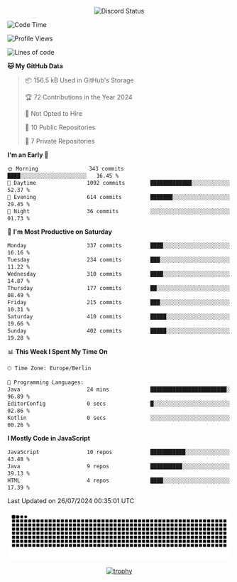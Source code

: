 <!-- Discord Status -->
<p align="center">
  <img src="https://lanyard.cnrad.dev/api/531896089096486922?borderRadius=30px" alt="Discord Status" />
</p>

<!--START_SECTION:waka-->
![Code Time](http://img.shields.io/badge/Code%20Time-903%20hrs%2014%20mins-blue)

![Profile Views](http://img.shields.io/badge/Profile%20Views-1-blue)

![Lines of code](https://img.shields.io/badge/From%20Hello%20World%20I%27ve%20Written-3.9%20million%20lines%20of%20code-blue)

**🐱 My GitHub Data** 

> 📦 156.5 kB Used in GitHub's Storage 
 > 
> 🏆 72 Contributions in the Year 2024
 > 
> 🚫 Not Opted to Hire
 > 
> 📜 10 Public Repositories 
 > 
> 🔑 7 Private Repositories 
 > 
**I'm an Early 🐤** 

```text
🌞 Morning                343 commits         ████░░░░░░░░░░░░░░░░░░░░░   16.45 % 
🌆 Daytime                1092 commits        █████████████░░░░░░░░░░░░   52.37 % 
🌃 Evening                614 commits         ███████░░░░░░░░░░░░░░░░░░   29.45 % 
🌙 Night                  36 commits          ░░░░░░░░░░░░░░░░░░░░░░░░░   01.73 % 
```
📅 **I'm Most Productive on Saturday** 

```text
Monday                   337 commits         ████░░░░░░░░░░░░░░░░░░░░░   16.16 % 
Tuesday                  234 commits         ███░░░░░░░░░░░░░░░░░░░░░░   11.22 % 
Wednesday                310 commits         ████░░░░░░░░░░░░░░░░░░░░░   14.87 % 
Thursday                 177 commits         ██░░░░░░░░░░░░░░░░░░░░░░░   08.49 % 
Friday                   215 commits         ███░░░░░░░░░░░░░░░░░░░░░░   10.31 % 
Saturday                 410 commits         █████░░░░░░░░░░░░░░░░░░░░   19.66 % 
Sunday                   402 commits         █████░░░░░░░░░░░░░░░░░░░░   19.28 % 
```


📊 **This Week I Spent My Time On** 

```text
🕑︎ Time Zone: Europe/Berlin

💬 Programming Languages: 
Java                     24 mins             ████████████████████████░   96.89 % 
EditorConfig             0 secs              █░░░░░░░░░░░░░░░░░░░░░░░░   02.86 % 
Kotlin                   0 secs              ░░░░░░░░░░░░░░░░░░░░░░░░░   00.26 % 
```

**I Mostly Code in JavaScript** 

```text
JavaScript               10 repos            ███████████░░░░░░░░░░░░░░   43.48 % 
Java                     9 repos             ██████████░░░░░░░░░░░░░░░   39.13 % 
HTML                     4 repos             ████░░░░░░░░░░░░░░░░░░░░░   17.39 % 
```




 Last Updated on 26/07/2024 00:35:01 UTC
<!--END_SECTION:waka-->

<!-- GitHub Contribution Snake -->
<p align="center">
  <img src="https://raw.githubusercontent.com/vxnsin/vxnsin/output/github-contribution-grid-snake-dark.svg" alt="GitHub Contribution Snake" />
</p>

<!-- GitHub Trophy -->
<p align="center">
  <a href="https://github.com/ryo-ma/github-profile-trophy">
    <img src="https://github-profile-trophy.vercel.app/?username=vxnsin&theme=onedark" alt="trophy" />
  </a>
</p>
